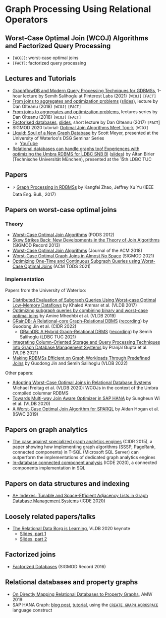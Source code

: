 # Graph Processing Using Relational Operators

## Worst-Case Optimal Join (WCOJ) Algorithms and Factorized Query Processing

* `[WCOJ]`: worst-case optimal joins
* `[FACT]`: factorized query processing

## Lectures and Tutorials

* [GraphflowDB and Modern Query Processing Techniques for GDBMSs](https://www.youtube.com/watch?v=Hn2XRv8dU5k), 1-hour lecture by Semih Salihoglu at Pinterest Labs (2021) `[WCOJ]` `[FACT]`
* [From joins to aggregates and optimization problems](https://www.youtube.com/watch?v=KYgG72oQhOw) ([slides](http://www.cs.ox.ac.uk/dan.olteanu/tutorials/Turing-jan18.pdf)), lecture by Dan Olteanu (2018) `[WCOJ]` `[FACT]`
* [From joins to aggregates and optimization problems](https://www.youtube.com/watch?v=uaHSAolWTiI&list=PLVjVSqmQgPG_6XsFfv9sTMd5EpWjkfRiX), lectures series by Dan Olteanu (2018) `[WCOJ]` `[FACT]`
* [Factorised databases](https://www.youtube.com/watch?v=_wUOcDkxAzE), [slides](http://www.cs.ox.ac.uk/dan.olteanu/tutorials/fdb-turing17.pdf), short lecture by Dan Olteanu (2017) `[FACT`]
* SIGMOD 2020 tutorial: [Optimal Join Algorithms Meet Top-k](https://northeastern-datalab.github.io/topk-join-tutorial/) `[WCOJ]`
* [LIquid: Soul of a New Graph Database](https://uwaterloo.ca/data-systems-group/events/dsg-seminar-series-liquid-soul-new-graph-database) by Scott Meyer, presented at the University of Waterloo's DSG Seminar Series
  * [YouTube](https://www.youtube.com/watch?v=wKx-YZn9YQk)
* [Relational databases can handle graphs too! Experiences with optimizing the Umbra RDBMS for LDBC SNB BI](https://youtu.be/cRgbdY3I2i4) ([slides](https://pub-383410a98aef4cb686f0c7601eddd25f.r2.dev/event/fifteenth-tuc-meeting/attachments/altan-birler-relational-databases-can-handle-graphs-too.pdf)) by Altan Birler (Technische Universität München), presented at the 15th LDBC TUC

## Papers

* ⚡️ [Graph Processing in RDBMSs](http://sites.computer.org/debull/A17sept/p6.pdf) by Kangfei Zhao, Jeffrey Xu Yu (IEEE Data Eng. Bull., 2017)

## Papers on worst-case optimal joins

### Theory

* [Worst-Case Optimal Join Algorithms](https://dl.acm.org/doi/10.1145/2213556.2213565) (PODS 2012)
* [Skew Strikes Back: New Developments in the Theory of Join Algorithms](https://arxiv.org/abs/1310.3314) (SIGMOD Record 2013)
* [Worst-Case Optimal Join Algorithms](https://dl.acm.org/doi/10.1145/3180143) (Journal of the ACM 2018)
* [Worst-Case Optimal Graph Joins in Almost No Space](http://aidanhogan.com/docs/wco-ring.pdf) (SIGMOD 2021)
* [Optimizing One-Time and Continuous Subgraph Queries using Worst-Case Optimal Joins](https://amine.io/assets/papers/wco-optimizers-tods21.pdf) (ACM TODS 2021)

### Implementation

Papers from the University of Waterloo:

* [Distributed Evaluation of Subgraph Queries Using Worst-case Optimal Low-Memory Dataflows](http://www.vldb.org/pvldb/vol11/p691-ammar.pdf) by Khaled Ammar et al. (VLDB 2017)
* [Optimizing subgraph queries by combining binary and worst-case optimal joins](http://www.vldb.org/pvldb/vol12/p1692-mhedhbi.pdf) by Amine Mhedhbi et al. (VLDB 2019)
* [GRainDB: A Relational-core Graph-Relational DBMS](http://cidrdb.org/cidr2022/papers/p57-jin.pdf) ([recording](https://www.youtube.com/watch?v=KtbZ6YEDvo8)) by Guodong Jin et al. (CIDR 2022)
  * [GRainDB: A Hybrid Graph-Relational DBMS](https://pub-383410a98aef4cb686f0c7601eddd25f.r2.dev/event/fourteenth-tuc-meeting/attachments/semih-salihoglu-graindb.pdf) ([recording](https://www.youtube.com/watch?v=FFK3y6vPHJs)) by Semih Salihoglu (LDBC TUC 2021)
* [Integrating Column-Oriented Storage and Query Processing Techniques Into Graph Database Management Systems](https://arxiv.org/pdf/2103.02284.pdf) by Pranjal Gupta et al. (VLDB 2021)
* [Making RDBMSs Efficient on Graph Workloads Through Predefined Joins](https://arxiv.org/pdf/2108.10540.pdf) by Guodong Jin and Semih Salihoglu (VLDB 2022)

Other papers:

* [Adopting Worst-Case Optimal Joins in Relational Database Systems](http://www.vldb.org/pvldb/vol13/p1891-freitag.pdf) Michael Freitag et al. (VLDB 2020): WCOJs in the context of the Umbra compiled columnar RDBMS
* [Towards Multi-way Join Aware Optimizer in SAP HANA](http://www.vldb.org/pvldb/vol13/p3019-wi.pdf) by Sungheun Wi et al. (VLDB 2020)
* [A Worst-Case Optimal Join Algorithm for SPARQL](http://aidanhogan.com/docs/SPARQL_worst_case_optimal.pdf) by Aidan Hogan et al. (ISWC 2019)

## Papers on graph analytics

* [The case against specialized graph analytics engines](http://cidrdb.org/cidr2015/Papers/CIDR15_Paper20.pdf) (CIDR 2015), a paper showing how implementing graph algorithms (SSSP, PageRank, connected components) in T-SQL (Microsoft SQL Server) can outperform the implementations of dedicated graph analytics engines
* [In-database connected component analysis](https://arxiv.org/pdf/1802.09478.pdf) (ICDE 2020), a connected components implementation in SQL

## Papers on data structures and indexing

* [A+ Indexes: Tunable and Space-Efficient Adjacency Lists in Graph Database Management Systems](https://arxiv.org/pdf/2004.00130.pdf) (ICDE 2020)

## Loosely related papers/talks

* [The Relational Data Borg is Learning](http://www.vldb.org/pvldb/vol13/p3502-olteanu.pdf), VLDB 2020 keynote
  * [Slides, part 1](https://fdbresearch.github.io/slides/VLDB2020-keynote1-part1.pdf)
  * [Slides, part 2](https://fdbresearch.github.io/slides/VLDB2020-keynote1-part2.pdf)

## Factorized joins

* [Factorized Databases](https://sigmodrecord.org/publications/sigmodRecord/1606/pdfs/03_principles_Olteanu.pdf) (SIGMOD Record 2016)

## Relational databases and property graphs

* [On Directly Mapping Relational Databases to Property Graphs](http://ceur-ws.org/Vol-2369/short06.pdf), AMW 2019
* SAP HANA Graph: [blog post](https://blogs.sap.com/2020/04/27/create-graphs-on-sap-hana-cloud/), [tutorial](https://developers.sap.com/tutorials/hana-graph-overview-setup.html), using the [`CREATE GRAPH WORKSPACE`](https://help.sap.com/viewer/4fe29514fd584807ac9f2a04f6754767/2.0.03/en-US/e6e1c7e2b9064b05b26572808f941ec4.html) language construct
